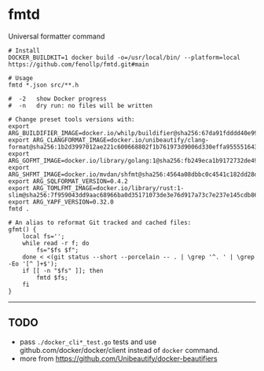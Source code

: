 # fmtd
Universal formatter command

```shell
# Install
DOCKER_BUILDKIT=1 docker build -o=/usr/local/bin/ --platform=local https://github.com/fenollp/fmtd.git#main

# Usage
fmtd *.json src/**.h

#  -2	show Docker progress
#  -n	dry run: no files will be written
```

```shell
# Change preset tools versions with:
export ARG_BUILDIFIER_IMAGE=docker.io/whilp/buildifier@sha256:67da91fdddd40e9947153bc9157ab9103c141fcabcdbf646f040ba7a763bc531
export ARG_CLANGFORMAT_IMAGE=docker.io/unibeautify/clang-format@sha256:1b2d3997012ae221c600668802f1b761973d9006d330effa9555516432dea9c1
export ARG_GOFMT_IMAGE=docker.io/library/golang:1@sha256:fb249eca1b9172732de4950b0fb0fb5c231b83c2c90952c56d822d8a9de4d64b
export ARG_SHFMT_IMAGE=docker.io/mvdan/shfmt@sha256:4564a08dbbc0c4541c182dd28de8ba5dc4a70045a926b4aca2cf76a8f246f28f
export ARG_SQLFORMAT_VERSION=0.4.2
export ARG_TOMLFMT_IMAGE=docker.io/library/rust:1-slim@sha256:7f959043dd9aac68966ba0d35171073de3e76d917a73c7e237e145cdb86de333
export ARG_YAPF_VERSION=0.32.0
fmtd .
```

```shell
# An alias to reformat Git tracked and cached files:
gfmt() {
    local fs='';
    while read -r f; do
        fs="$fs $f";
    done < <(git status --short --porcelain -- . | \grep '^. ' | \grep -Eo '[^ ]+$');
    if [[ -n "$fs" ]]; then
        fmtd $fs;
    fi
}
```

***

## TODO
* pass `./docker_cli*_test.go` tests and use github.com/docker/docker/client instead of `docker` command.
* more from https://github.com/Unibeautify/docker-beautifiers
